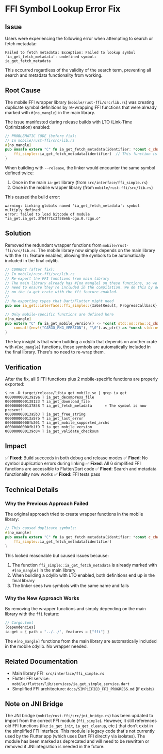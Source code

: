 # FFI Symbol Lookup Error Fix

## Issue
Users were experiencing the following error when attempting to search or fetch metadata:

```
Failed to fetch metadata: Exception: Failed to lookup symbol
'ia_get_fetch_metadata': undefined symbol:
ia_get_fetch_metadata
```

This occurred regardless of the validity of the search term, preventing all search and metadata functionality from working.

## Root Cause
The mobile FFI wrapper library (`mobile/rust-ffi/src/lib.rs`) was creating duplicate symbol definitions by re-wrapping FFI functions that were already marked with `#[no_mangle]` in the main library.

The issue manifested during release builds with LTO (Link-Time Optimization) enabled:

```rust
// PROBLEMATIC CODE (before fix):
// In mobile/rust-ffi/src/lib.rs
#[no_mangle]
pub unsafe extern "C" fn ia_get_fetch_metadata(identifier: *const c_char) -> *mut c_char {
    ffi_simple::ia_get_fetch_metadata(identifier)  // This function is ALSO #[no_mangle]
}
```

When building with `--release`, the linker would encounter the same symbol defined twice:
1. Once in the main `ia-get` library (from `src/interface/ffi_simple.rs`)
2. Once in the mobile wrapper library (from `mobile/rust-ffi/src/lib.rs`)

This caused the build error:
```
warning: Linking globals named 'ia_get_fetch_metadata': symbol multiply defined!
error: failed to load bitcode of module "ia_get.ia_get.df84771c3f58e6b-cgu.0.rcgu.o"
```

## Solution
Removed the redundant wrapper functions from `mobile/rust-ffi/src/lib.rs`. The mobile library now simply depends on the main library with the `ffi` feature enabled, allowing the symbols to be automatically included in the final cdylib.

```rust
// CORRECT (after fix):
// In mobile/rust-ffi/src/lib.rs
// Re-export the FFI functions from main library
// The main library already has #[no_mangle] on these functions, so we just
// need to ensure they're included in the compilation. We do this by depending
// on the ia-get crate with the ffi feature enabled.
//
// Re-exporting types that Dart/Flutter might need
pub use ia_get::interface::ffi_simple::{IaGetResult, ProgressCallback};

// Only mobile-specific functions are defined here
#[no_mangle]
pub extern "C" fn ia_get_mobile_version() -> *const std::os::raw::c_char {
    concat!(env!("CARGO_PKG_VERSION"), "\0").as_ptr() as *const std::os::raw::c_char
}
```

The key insight is that when building a cdylib that depends on another crate with `#[no_mangle]` functions, those symbols are automatically included in the final library. There's no need to re-wrap them.

## Verification
After the fix, all 6 FFI functions plus 2 mobile-specific functions are properly exported:

```
$ nm -D target/release/libia_get_mobile.so | grep ia_get
000000000013919a T ia_get_decompress_file
0000000000138123 T ia_get_download_file
0000000000137858 T ia_get_fetch_metadata      ← The symbol is now present!
000000000013a5b3 T ia_get_free_string
000000000013a57b T ia_get_last_error
00000000000fb201 T ia_get_mobile_supported_archs
00000000000fb1f9 T ia_get_mobile_version
0000000000139c04 T ia_get_validate_checksum
```

## Impact
✅ **Fixed**: Build succeeds in both debug and release modes
✅ **Fixed**: No symbol duplication errors during linking
✅ **Fixed**: All 6 simplified FFI functions are accessible to Flutter/Dart code
✅ **Fixed**: Search and metadata functionality now works
✅ **Fixed**: FFI tests pass

## Technical Details

### Why the Previous Approach Failed
The original approach tried to create wrapper functions in the mobile library:

```rust
// This caused duplicate symbols:
#[no_mangle]
pub unsafe extern "C" fn ia_get_fetch_metadata(identifier: *const c_char) -> *mut c_char {
    ffi_simple::ia_get_fetch_metadata(identifier)
}
```

This looked reasonable but caused issues because:
1. The function `ffi_simple::ia_get_fetch_metadata` is already marked with `#[no_mangle]` in the main library
2. When building a cdylib with LTO enabled, both definitions end up in the final library
3. The linker sees two symbols with the same name and fails

### Why the New Approach Works
By removing the wrapper functions and simply depending on the main library with the `ffi` feature:

```rust
// Cargo.toml
[dependencies]
ia-get = { path = "../../", features = ["ffi"] }
```

The `#[no_mangle]` functions from the main library are automatically included in the mobile cdylib. No wrapper needed.

## Related Documentation
- Main library FFI: `src/interface/ffi_simple.rs`
- Flutter FFI service: `mobile/flutter/lib/services/ia_get_simple_service.dart`
- Simplified FFI architecture: `docs/SIMPLIFIED_FFI_PROGRESS.md` (if exists)

## Note on JNI Bridge
The JNI bridge (`mobile/rust-ffi/src/jni_bridge.rs`) has been updated to import from the correct FFI module (`ffi_simple`). However, it still references old FFI functions (like `ia_get_init`, `ia_get_cleanup`, etc.) that don't exist in the simplified FFI interface. This module is legacy code that's not currently used by the Flutter app (which uses Dart FFI directly via isolates). The module has been marked as deprecated and will need to be rewritten or removed if JNI integration is needed in the future.
